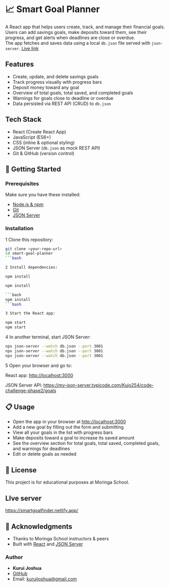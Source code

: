 # 📈 Smart Goal Planner

A React app that helps users create, track, and manage their financial goals.  
Users can add savings goals, make deposits toward them, see their progress, and get alerts when deadlines are close or overdue.  
The app fetches and saves data using a local `db.json` file served with `json-server`.
[Live link](https://smartgoalfinder.netlify.app/)

## Features

- Create, update, and delete savings goals
- Track progress visually with progress bars
- Deposit money toward any goal
- Overview of total goals, total saved, and completed goals
- Warnings for goals close to deadline or overdue
- Data persisted via REST API (CRUD) to `db.json`

## Tech Stack

- React (Create React App)
- JavaScript (ES6+)
- CSS (inline & optional styling)
- JSON Server (`db.json` as mock REST API)
- Git & GitHub (version control)

## 🧰 Getting Started

### Prerequisites

Make sure you have these installed:

- [Node.js & npm](https://nodejs.org/)
- [Git](https://git-scm.com/)
- [JSON Server](https://www.npmjs.com/package/json-server)

### Installation

1 Clone this repository:

```bash
git clone <your-repo-url>
cd smart-goal-planner
```bash

2 Install dependencies:

npm install

npm install

```bash
npm install
```bash

3 Start the React app:

npm start
npm start

```

4 In another terminal, start JSON Server:

```bash
npx json-server --watch db.json --port 3001
npx json-server --watch db.json --port 3001
npx json-server --watch db.json --port 3001
```

5 Open your browser and go to:

React app: <http://localhost:3000>

JSON Server API: <https://my-json-server.typicode.com/Kujo254/code-challenge-phase2/goals>

## 📋 Usage

- Open the app in your browser at [http://localhost:3000](http://localhost:3000)
- Add a new goal by filling out the form and submitting
- View all your goals in the list with progress bars
- Make deposits toward a goal to increase its saved amount
- See the overview section for total goals, total saved, completed goals, and warnings for deadlines
- Edit or delete goals as needed

## 📜 License

This project is for educational purposes at Moringa School.

## LIve server
https://smartgoalfinder.netlify.app/

## 🙌 Acknowledgments

- Thanks to Moringa School instructors & peers
- Built with [React](https://reactjs.org/) and [JSON Server](https://github.com/typicode/json-server)

### Author

- **Kurui Joshua**
- [GitHub](https://github.com/Kujo254)
- Email: <kuruijoshua@gmail.com>

